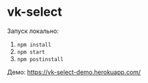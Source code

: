 # vk-select
Запуск локально:
1. `npm install`
2. `npm start`
3. `npm postinstall`

Демо: https://vk-select-demo.herokuapp.com/
